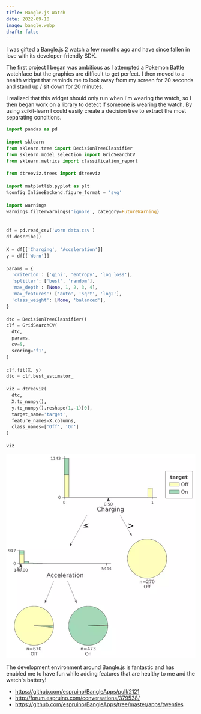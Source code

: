 ```yaml
---
title: Bangle.js Watch
date: 2022-09-10
image: bangle.webp
draft: false
---
```


I was gifted a Bangle.js 2 watch a few months ago and have since fallen in love with its developer-friendly SDK.

The first project I began was ambitious as I attempted a Pokemon Battle watchface but the graphics are difficult to get perfect. I then moved to a health widget that reminds me to look away from my screen for 20 seconds and stand up / sit down for 20 minutes.

I realized that this widget should only run when I'm wearing the watch, so I then began work on a library to detect if someone is wearing the watch. By using scikit-learn I could easily create a decision tree to extract the most separating conditions.

```python
import pandas as pd

import sklearn
from sklearn.tree import DecisionTreeClassifier
from sklearn.model_selection import GridSearchCV
from sklearn.metrics import classification_report

from dtreeviz.trees import dtreeviz

import matplotlib.pyplot as plt
%config InlineBackend.figure_format = 'svg'

import warnings
warnings.filterwarnings('ignore', category=FutureWarning)


df = pd.read_csv('worn data.csv')
df.describe()

X = df[['Charging', 'Acceleration']]
y = df[['Worn']]

params = {
  'criterion': ['gini', 'entropy', 'log_loss'],
  'splitter': ['best', 'random'],
  'max_depth': [None, 1, 2, 3, 4],
  'max_features': ['auto', 'sqrt', 'log2'],
  'class_weight': [None, 'balanced'],
}

dtc = DecisionTreeClassifier()
clf = GridSearchCV(
  dtc,
  params,
  cv=5,
  scoring='f1',
)

clf.fit(X, y)
dtc = clf.best_estimator_

viz = dtreeviz(
  dtc,
  X.to_numpy(),
  y.to_numpy().reshape(1,-1)[0],
  target_name='target',
  feature_names=X.columns,
  class_names=['Off', 'On']
)

viz
```

![Optimal Decision Tree](images/bangleTree.webp)

The development environment around Bangle.js is fantastic and has enabled me to have fun while adding features that are healthy to me and the watch's battery!

- https://github.com/espruino/BangleApps/pull/2121
- http://forum.espruino.com/conversations/379538/
- https://github.com/espruino/BangleApps/tree/master/apps/twenties
